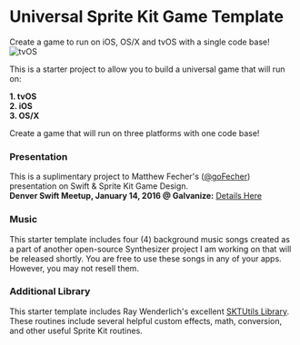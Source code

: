 # Universal Sprite Kit Game Template
Create a game to run on iOS, OS/X and tvOS with a single code base!
![tvOS](http://i.giphy.com/3o8dp0eJZvEuNHVlGU.gif)

This is a starter project to allow you to build a universal game that will run on:

**1. tvOS  
2. iOS  
3. OS/X**

Create a game that will run on three platforms with one code base!

### Presentation
This is a suplimentary project to Matthew Fecher's ([@goFecher](http://twitter.com/goFecher)) presentation on Swift & Sprite Kit Game Design.  
**Denver Swift Meetup, January 14, 2016 @ Galvanize:** [Details Here](http://www.meetup.com/Denver-Swift-Heads/events/225216170/)

### Music

This starter template includes four (4) background music songs created as a part of another open-source Synthesizer project I am working on that will be released shortly. You are free to use these songs in any of your apps. However, you may not resell them.

### Additional Library

This starter template includes Ray Wenderlich's excellent [SKTUtils Library](https://github.com/raywenderlich/SKTUtils). These routines include several helpful custom effects, math, conversion, and other useful Sprite Kit routines.
